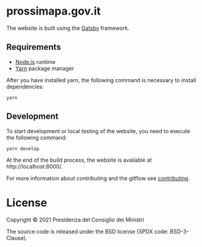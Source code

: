 # prossimapa.gov.it

The website is built using the [Gatsby](https://www.gatsbyjs.com/) framework.

## Requirements

- [Node.js](https://nodejs.org/it/) runtime
- [Yarn](https://yarnpkg.com/) package manager

After you have installed yarn, the following command is necessary to install dependencies:

```
yarn
```

## Development

To start development or local testing of the website, you need to execute the following command:

```
yarn develop
```

At the end of the build process, the website is available at http://localhost:8000/.

For more information about contributing and the gitflow see [contributing](CONTRIBUTING.md).

# License

Copyright © 2021 Presidenza del Consiglio dei Ministri

The source code is released under the BSD license (SPDX code: BSD-3-Clause).
